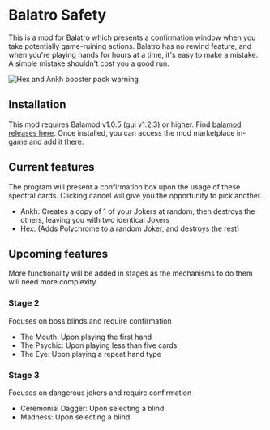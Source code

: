 # Balatro Safety
This is a mod for Balatro which presents a confirmation window when you take potentially game-ruining actions. Balatro has no rewind feature, and when you're playing hands for hours at a time, it's easy to make a mistake. A simple mistake shouldn't cost you a good run.

![Hex and Ankh booster pack warning](https://i.imgur.com/VXA2Rsh.png)

## Installation
This mod requires Balamod v1.0.5 (gui v1.2.3) or higher. Find [balamod releases here](https://github.com/balamod/balamod-gui). Once installed, you can access the mod marketplace in-game and add it there.

## Current features
The program will present a confirmation box upon the usage of these spectral cards. Clicking cancel will give you the opportunity to pick another.
- Ankh: Creates a copy of 1 of your Jokers at random, then destroys the others, leaving you with two identical Jokers
- Hex: (Adds Polychrome to a random Joker, and destroys the rest)

## Upcoming features
More functionality will be added in stages as the mechanisms to do them will need more complexity.

### Stage 2
Focuses on boss blinds and require confirmation
- The Mouth: Upon playing the first hand
- The Psychic: Upon playing less than five cards
- The Eye: Upon playing a repeat hand type

### Stage 3
Focuses on dangerous jokers and require confirmation
- Ceremonial Dagger: Upon selecting a blind
- Madness: Upon selecting a blind
